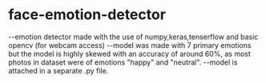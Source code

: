 # face-emotion-detector

--emotion detector made with the use of numpy,keras,tenserflow and basic opencv (for webcam access)
--model was made with 7 primary emotions but the model is highly skewed with an accuracy of around 60%, as most photos in dataset were of emotions "happy" and "neutral".
--model is attached in a separate .py file.
